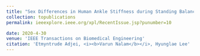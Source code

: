 ```yaml
---
title: "Sex Differences in Human Ankle Stiffness during Standing Balance"
collection: topublications
permalink: ieeexplore.ieee.org/xpl/RecentIssue.jsp?punumber=10

date: 2020-4-30
venue: 'IEEE Transactions on Biomedical Engineering'
citation: 'Etmyntrude Adjei, <i><b>Varun Nalam</b></i>, Hyunglae Lee'
---
```





